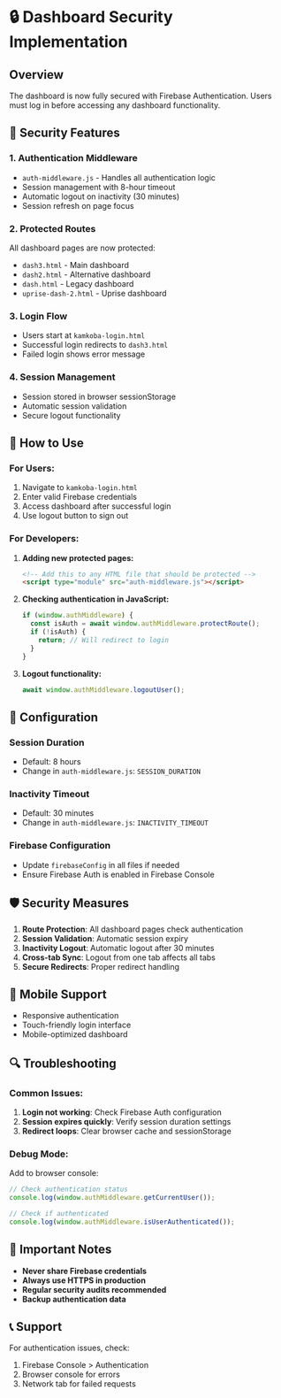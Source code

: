 # 🔒 Dashboard Security Implementation

## Overview
The dashboard is now fully secured with Firebase Authentication. Users must log in before accessing any dashboard functionality.

## 🔐 Security Features

### 1. **Authentication Middleware**
- `auth-middleware.js` - Handles all authentication logic
- Session management with 8-hour timeout
- Automatic logout on inactivity (30 minutes)
- Session refresh on page focus

### 2. **Protected Routes**
All dashboard pages are now protected:
- `dash3.html` - Main dashboard
- `dash2.html` - Alternative dashboard
- `dash.html` - Legacy dashboard
- `uprise-dash-2.html` - Uprise dashboard

### 3. **Login Flow**
- Users start at `kamkoba-login.html`
- Successful login redirects to `dash3.html`
- Failed login shows error message

### 4. **Session Management**
- Session stored in browser sessionStorage
- Automatic session validation
- Secure logout functionality

## 🚀 How to Use

### For Users:
1. Navigate to `kamkoba-login.html`
2. Enter valid Firebase credentials
3. Access dashboard after successful login
4. Use logout button to sign out

### For Developers:
1. **Adding new protected pages:**
   ```html
   <!-- Add this to any HTML file that should be protected -->
   <script type="module" src="auth-middleware.js"></script>
   ```

2. **Checking authentication in JavaScript:**
   ```javascript
   if (window.authMiddleware) {
     const isAuth = await window.authMiddleware.protectRoute();
     if (!isAuth) {
       return; // Will redirect to login
     }
   }
   ```

3. **Logout functionality:**
   ```javascript
   await window.authMiddleware.logoutUser();
   ```

## 🔧 Configuration

### Session Duration
- Default: 8 hours
- Change in `auth-middleware.js`: `SESSION_DURATION`

### Inactivity Timeout
- Default: 30 minutes
- Change in `auth-middleware.js`: `INACTIVITY_TIMEOUT`

### Firebase Configuration
- Update `firebaseConfig` in all files if needed
- Ensure Firebase Auth is enabled in Firebase Console

## 🛡️ Security Measures

1. **Route Protection**: All dashboard pages check authentication
2. **Session Validation**: Automatic session expiry
3. **Inactivity Logout**: Automatic logout after 30 minutes
4. **Cross-tab Sync**: Logout from one tab affects all tabs
5. **Secure Redirects**: Proper redirect handling

## 📱 Mobile Support
- Responsive authentication
- Touch-friendly login interface
- Mobile-optimized dashboard

## 🔍 Troubleshooting

### Common Issues:
1. **Login not working**: Check Firebase Auth configuration
2. **Session expires quickly**: Verify session duration settings
3. **Redirect loops**: Clear browser cache and sessionStorage

### Debug Mode:
Add to browser console:
```javascript
// Check authentication status
console.log(window.authMiddleware.getCurrentUser());

// Check if authenticated
console.log(window.authMiddleware.isUserAuthenticated());
```

## 🚨 Important Notes

- **Never share Firebase credentials**
- **Always use HTTPS in production**
- **Regular security audits recommended**
- **Backup authentication data**

## 📞 Support
For authentication issues, check:
1. Firebase Console > Authentication
2. Browser console for errors
3. Network tab for failed requests 